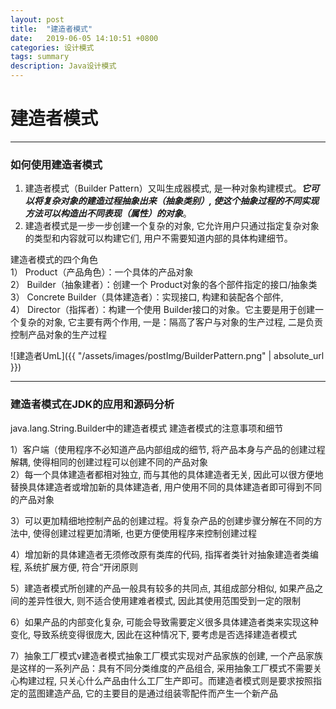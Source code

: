 ```yaml
---
layout: post
title:  "建造者模式"
date:   2019-06-05 14:10:51 +0800
categories: 设计模式
tags: summary
description: Java设计模式
---
```


# 建造者模式

---    

### 如何使用建造者模式
1. 建造者模式（Builder Pattern）又叫生成器模式, 是一种对象构建模式。***它可以将复杂对象的建造过程抽象出来（抽象类别）, 使这个抽象过程的不同实现方法可以构造出不同表现（属性）的对象***。
2. 建造者模式是一步一步创建一个复杂的对象, 它允许用户只通过指定复杂对象的类型和内容就可以构建它们, 用户不需要知道内部的具体构建细节。

建造者模式的四个角色    
1） Product（产品角色）：一个具体的产品对象     
2） Builder（抽象建者）：创建一个 Product对象的各个部件指定的接口/抽象类    
3） Concrete Builder（具体建造者）：实现接口, 构建和装配各个部件,     
4） Director（指挥者）：构建一个使用 Builder接口的对象。它主要是用于创建一个复杂的对象, 它主要有两个作用, 一是：隔高了客户与对象的生产过程, 二是负贡控制产品对象的生产过程    

![建造者UmL]({{ "/assets/images/postImg/BuilderPattern.png" | absolute_url }})  

----

### 建造者模式在JDK的应用和源码分析
java.lang.String.Builder中的建造者模式
建造者模式的注意事项和细节    

1）客户端（使用程序不必知道产品内部组成的细节, 将产品本身与产品的创建过程解耦, 使得相同的创建过程可以创建不同的产品对象     
2）每一个具体建造者都相对独立, 而与其他的具体建造者无关, 因此可以很方便地替换具体建造者或增加新的具体建造者, 用户使用不同的具体建造者即可得到不同的产品对象     

3）可以更加精细地控制产品的创建过程。将复杂产品的创建步骤分解在不同的方法中, 使得创建过程更加清晰, 也更方便使用程序来控制创建过程      

4）增加新的具体建造者无须修改原有类库的代码, 指挥者类针对抽象建造者类编程, 系统扩展方便, 符合“开闭原则    

5）建造者模式所创建的产品一般具有较多的共同点, 其组成部分相似, 如果产品之间的差异性很大, 则不适合使用建难者模式, 因此其使用范围受到一定的限制   

6）如果产品的内部变化复杂, 可能会导致需要定义很多具体建造者类来实现这种变化, 导致系统变得很庞大, 因此在这种情况下, 要考虑是否选择建造者模式    

7）抽象工厂模式v建造者模式抽象工厂模式实现对产品家族的创建, 一个产品家族是这样的一系列产品：具有不同分类维度的产品组合, 采用抽象工厂模式不需要关心构建过程, 只关心什么产品由什么工厂生产即可。而建造者模式则是要求按照指定的蓝图建造产品, 它的主要目的是通过组装零配件而产生一个新产品